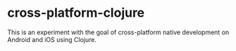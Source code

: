 # cross-platform-clojure

This is an experiment with the goal of cross-platform native development on Android and iOS using Clojure.
